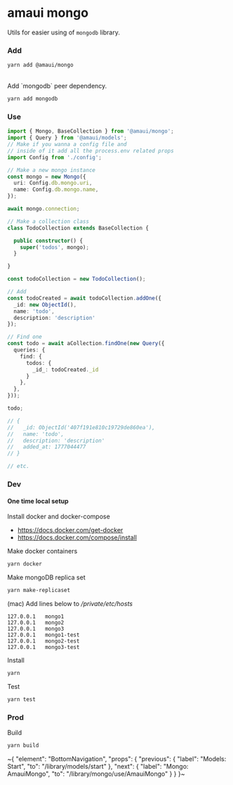 
# amaui mongo

Utils for easier using of `mongodb` library.

### Add

```sh
yarn add @amaui/mongo
```

<br />
Add `mongodb` peer dependency.

```bash
yarn add mongodb
```

### Use

```ts
import { Mongo, BaseCollection } from '@amaui/mongo';
import { Query } from '@amaui/models';
// Make if you wanna a config file and
// inside of it add all the process.env related props
import Config from './config';

// Make a new mongo instance
const mongo = new Mongo({
  uri: Config.db.mongo.uri,
  name: Config.db.mongo.name,
});

await mongo.connection;

// Make a collection class
class TodoCollection extends BaseCollection {

  public constructor() {
    super('todos', mongo);
  }

}

const todoCollection = new TodoCollection();

// Add
const todoCreated = await todoCollection.addOne({
  _id: new ObjectId(),
  name: 'todo',
  description: 'description'
});

// Find one
const todo = await aCollection.findOne(new Query({
  queries: {
    find: {
      todos: {
        _id_: todoCreated._id
      }
    },
  },
}));

todo;

// {
//   _id: ObjectId('407f191e810c19729de860ea'),
//   name: 'todo',
//   description: 'description'
//   added_at: 1777044477
// }

// etc.
```

### Dev

#### One time local setup

Install docker and docker-compose
- https://docs.docker.com/get-docker
- https://docs.docker.com/compose/install

Make docker containers

```sh
yarn docker
```

Make mongoDB replica set

```sh
yarn make-replicaset
```

(mac) Add lines below to */private/etc/hosts*

```
127.0.0.1   mongo1
127.0.0.1   mongo2
127.0.0.1   mongo3
127.0.0.1   mongo1-test
127.0.0.1   mongo2-test
127.0.0.1   mongo3-test
```

Install

```sh
yarn
```

Test

```sh
yarn test
```

### Prod

Build

```sh
yarn build
```

~{
  "element": "BottomNavigation",
  "props": {
    "previous": {
      "label": "Models: Start",
      "to": "/library/models/start"
    },
    "next": {
      "label": "Mongo: AmauiMongo",
      "to": "/library/mongo/use/AmauiMongo"
    }
  }
}~
